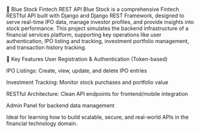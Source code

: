 📘 Blue Stock Fintech REST API
Blue Stock is a comprehensive Fintech RESTful API built with Django and Django REST Framework, designed to serve real-time IPO data, manage investor profiles, and provide insights into stock performance. This project simulates the backend infrastructure of a financial services platform, supporting key operations like user authentication, IPO listing and tracking, investment portfolio management, and transaction history tracking.

🔧 Key Features
User Registration & Authentication (Token-based)

IPO Listings: Create, view, update, and delete IPO entries

Investment Tracking: Monitor stock purchases and portfolio value

RESTful Architecture: Clean API endpoints for frontend/mobile integration

Admin Panel for backend data management

Ideal for learning how to build scalable, secure, and real-world APIs in the financial technology domain.

